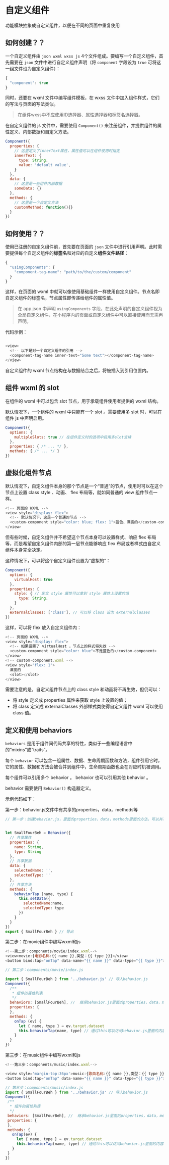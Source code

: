 # 自定义组件

功能模块抽象成自定义组件，以便在不同的页面中重复使用

## 如何创建？？

一个自定义组件由 `json wxml wxss js` 4个文件组成。要编写一个自定义组件，首先需要在 `json` 文件中进行自定义组件声明（将 `component` 字段设为 `true` 可将这一组文件设为自定义组件）：

``` js
{
  "component": true
}
```

同时，还要在 wxml 文件中编写组件模板，在 wxss 文件中加入组件样式，它们的写法与页面的写法类似。

>在组件wxss中不应使用ID选择器、属性选择器和标签名选择器。

在自定义组件的 js 文件中，需要使用 `Component()` 来注册组件，并提供组件的属性定义、内部数据和自定义方法。

``` js
Component({
  properties: {
    // 这里定义了innerText属性，属性值可以在组件使用时指定
    innerText: {
      type: String,
      value: 'default value',
    }
  },
  data: {
    // 这里是一些组件内部数据
    someData: {}
  },
  methods: {
    // 这里是一个自定义方法
    customMethod: function(){}
  }
})
```

## 如何使用？？

使用已注册的自定义组件前，首先要在页面的 `json` 文件中进行引用声明。此时需要提供每个自定义组件的**标签名**和对应的自定义**组件文件路径**：

``` js
{
  "usingComponents": {
    "component-tag-name": "path/to/the/custom/component"
  }
}
```

这样，在页面的 wxml 中就可以像使用基础组件一样使用自定义组件。节点名即自定义组件的标签名，节点属性即传递给组件的属性值。

>在 app.json 中声明 `usingComponents` 字段，在此处声明的自定义组件视为全局自定义组件，在小程序内的页面或自定义组件中可以直接使用而无需再声明。

代码示例：

``` js

<view>
  <!-- 以下是对一个自定义组件的引用 -->
  <component-tag-name inner-text="Some text"></component-tag-name>
</view>
```

自定义组件的 wxml 节点结构在与数据结合之后，将被插入到引用位置内。

## 组件 wxml 的 slot

在组件的 wxml 中可以包含 slot 节点，用于承载组件使用者提供的 wxml 结构。

默认情况下，一个组件的 wxml 中只能有一个 slot 。需要使用多 slot 时，可以在组件 js 中声明启用。

``` js {3}
Component({
  options: {
    multipleSlots: true // 在组件定义时的选项中启用多slot支持
  },
  properties: { /* ... */ },
  methods: { /* ... */ }
})
```

## 虚拟化组件节点

默认情况下，自定义组件本身的那个节点是一个“普通”的节点，使用时可以在这个节点上设置 class style 、动画、 flex 布局等，就如同普通的 view 组件节点一样。

``` js
<!-- 页面的 WXML -->
<view style="display: flex">
  <!-- 默认情况下，这是一个普通的节点 -->
  <custom-component style="color: blue; flex: 1">蓝色、满宽的</custom-component>
</view>
```

但有些时候，自定义组件并不希望这个节点本身可以设置样式、响应 flex 布局等，而是希望自定义组件内部的第一层节点能够响应 flex 布局或者样式由自定义组件本身完全决定。

这种情况下，可以将这个自定义组件设置为“虚拟的”：

``` js {3}
Component({
  options: {
    virtualHost: true
  },
  properties: {
    style: { // 定义 style 属性可以拿到 style 属性上设置的值
      type: String,
    }
  },
  externalClasses: ['class'], // 可以将 class 设为 externalClasses
})
```

这样，可以将 flex 放入自定义组件内：

``` js
<!-- 页面的 WXML -->
<view style="display: flex">
  <!-- 如果设置了 virtualHost ，节点上的样式将失效 -->
  <custom-component style="color: blue">不是蓝色的</custom-component>
</view>
<!-- custom-component.wxml -->
<view style="flex: 1">
  满宽的
  <slot></slot>
</view>
``` 

需要注意的是，自定义组件节点上的 class style 和动画将不再生效，但仍可以：

* 将 style 定义成 properties 属性来获取 style 上设置的值；
* 将 class 定义成 externalClasses 外部样式类使得自定义组件 wxml 可以使用 class 值。



## 定义和使用 behaviors

`behaviors` 是用于组件间代码共享的特性，类似于一些编程语言中的“mixins”或“traits”。

每个 `behavior` 可以包含一组属性、数据、生命周期函数和方法，组件引用它时，它的属性、数据和方法会被合并到组件中，生命周期函数也会在对应时机被调用。

每个组件可以引用多个 behavior 。 behavior 也可以引用其他 behavior 。

behavior 需要使用 `Behavior()` 构造器定义。

示例代码如下：

第一步：behavior.js文件中有共享的properties，data，methods等

``` js
// 第一步：创建behavior.js，里面的properties，data，methods里面的方法，可以共享给movie、music等等组件使用


let SmallFourBeh = Behavior({
  // 共享属性
  properties: {
    name: String,
    type: String
  },
  // 共享数据
  data: {
    selectedName: '',
    selectedType: ''
  },
  // 共享方法
  methods: {
    behaviorTap (name, type) {
      this.setData({
        selectedName:name,
        selectedType: type
      })
    }
  }
})
export { SmallFourBeh } // 导出
```

第二步：在movie组件中编写wxml和js

``` js
<!--第二步：components/movie/index.wxml-->
<view>movie:{电影名称:{{ name }},类型：{{ type }}}</view>
<button bind:tap="onTap" data-name="{{ name }}" data-type="{{ type }}">获取数据详情：{{ selectedType }}，{{ selectedName }}</button>
```

``` js
// 第二步：components/movie/index.js

import { SmallFourBeh } from '../behavior.js' // 导入behavior.js
Component({
  /**
   * 组件的属性列表
   */
  behaviors: [SmallFourBeh], //  继承behavior.js里面的properties，data，methods
  properties: {
  },
  methods: {
    onTap (ev) {
      let { name, type } = ev.target.dataset
      this.behaviorTap(name, type) // 通过this可以访问behavior.js里面的内容
    }
  }
})
```

第三步：在music组件中编写wxml和js

``` js
<!--第三步：components/music/index.wxml-->

<view style='margin-top:36px'>music:{歌曲名称:{{ name }},类型：{{ type }}}</view>
<button bind:tap="onTap" data-name="{{ name }}" data-type="{{ type }}">获取数据详情：{{ selectedType }}，{{ selectedName }}</button>
```

``` js
// 第三步：components/music/index.js
import { SmallFourBeh } from '../behavior.js' // 导入behavior.js
Component({
 /**
  * 组件的属性列表
  */
 behaviors: [SmallFourBeh], //  继承behavior.js里面的properties，data，methods
 properties: {
 },
 methods: {
   onTap(ev) {
     let { name, type } = ev.target.dataset
     this.behaviorTap(name, type) // 通过this可以访问behavior.js里面的内容
   }
 }
})
```

